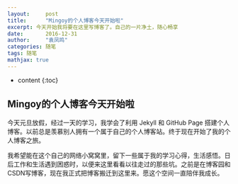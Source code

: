 ```yaml
---
layout:     post
title:      "Mingoy的个人博客今天开始啦"
excerpt: 今天开始我将要在这里写博客了。自己的一片净土，随心畅享
date:       2016-12-31 
author:     "袁凤鸣"
categories: 随笔
tags: 随笔
mathjax: true
---
```


* content
{:toc}
 

<h2>Mingoy的个人博客今天开始啦</h2>


今天元旦放假，经过一天的学习，我学会了利用 Jekyll 和 GitHub Page 搭建个人博客。以前总是羡慕别人拥有一个属于自己的个人博客站。终于现在开始了我的个人博客之旅。

我希望能在这个自己的网络小窝窝里，留下一些属于我的学习心得，生活感悟。日后工作和生活遇到困惑时，以便来这里看看以往走过的那些坑。之前是在博客园和CSDN写博客，现在我正式把博客搬迁到这里来。愿这个空间一直陪伴我成长。






